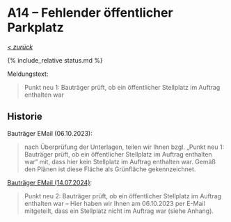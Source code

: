 # A14 &ndash; Fehlender öffentlicher Parkplatz

_[&lt; zurück](../../index.md)_

{% include_relative status.md %}

Meldungstext:

> Punkt neu 1: Bauträger prüft, ob ein öffentlicher Stellplatz im Auftrag enthalten war

## Historie

Bauträger EMail (06.10.2023): 

> nach Überprüfung der Unterlagen, teilen wir Ihnen bzgl. „Punkt neu 1: Bauträger prüft, ob ein öffentlicher Stellplatz im Auftrag enthalten war“ mit, dass hier kein Stellplatz im Auftrag enthalten war. Gemäß den Plänen ist diese Fläche als Grünfläche gekennzeichnet.

[Bauträger EMail (14.07.2024)]:

> Punkt neu 2: Bauträger prüft, ob ein öffentlicher Stellplatz im Auftrag enthalten war – Hier haben wir Ihnen am 06.10.2023 per E-Mail mitgeteilt, dass ein Stellplatz nicht im Auftrag war (siehe Anhang).

[Bauträger EMail (14.07.2024)]: https://drive.google.com/file/d/19hDpQ9SWxaemkfX0wXpxzCk9p0P5WIK4/view?usp=drive_link
